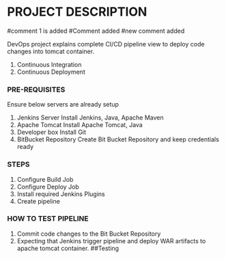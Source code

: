 # PROJECT DESCRIPTION #
#comment 1 is added
#Comment added
#new comment added 

DevOps  project explains complete CI/CD pipeline view to  deploy  code  changes into tomcat container.

1. Continuous Integration
2. Continuous Deployment


### PRE-REQUISITES ###

Ensure below servers are already  setup

1. Jenkins Server
    Install Jenkins, Java, Apache Maven
2. Apache Tomcat
    Install Apache Tomcat, Java
3. Developer box
    Install Git
4. BitBucket Repository
    Create Bit Bucket Repository and keep  credentials ready

### STEPS  ### 
 
1. Configure Build Job
2. Configure Deploy Job
3. Install  required Jenkins Plugins
4. Create pipeline 

### HOW TO TEST PIPELINE ###
1. Commit  code changes to the Bit Bucket Repository 
2. Expecting that Jenkins trigger pipeline and  deploy WAR artifacts to apache tomcat container.
##Testing
